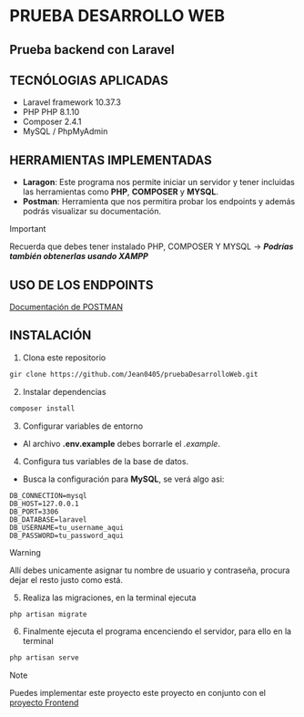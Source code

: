 # PRUEBA DESARROLLO WEB

## Prueba backend con Laravel

## TECNÓLOGIAS APLICADAS

-   Laravel framework 10.37.3
-   PHP PHP 8.1.10
-   Composer 2.4.1
-   MySQL / PhpMyAdmin

## HERRAMIENTAS IMPLEMENTADAS

-   **Laragon**: Este programa nos permite iniciar un servidor y tener incluidas las herramientas como **PHP**, **COMPOSER** y **MYSQL**.
-   **Postman**: Herramienta que nos permitira probar los endpoints y además podrás visualizar su documentación.

> [!IMPORTANT]
> Recuerda que debes tener instalado PHP, COMPOSER Y MYSQL -> **_Podrías también obtenerlas usando XAMPP_**

## USO DE LOS ENDPOINTS

[Documentación de POSTMAN](https://documenter.getpostman.com/view/29019205/2s9Ykq6foD)

## INSTALACIÓN

1. Clona este repositorio

```bash
gir clone https://github.com/Jean0405/pruebaDesarrolloWeb.git
```

2. Instalar dependencias

```bash
composer install
```

3. Configurar variables de entorno

-   Al archivo **.env.example** debes borrarle el _.example_.

4. Configura tus variables de la base de datos.

-   Busca la configuración para **MySQL**, se verá algo asi:

```.env
DB_CONNECTION=mysql
DB_HOST=127.0.0.1
DB_PORT=3306
DB_DATABASE=laravel
DB_USERNAME=tu_username_aqui
DB_PASSWORD=tu_password_aqui
```

> [!WARNING]
> Allí debes unicamente asignar tu nombre de usuario y contraseña, procura dejar el resto justo como está.

5. Realiza las migraciones, en la terminal ejecuta

```bash
php artisan migrate
```

6. Finalmente ejecuta el programa encenciendo el servidor, para ello en la terminal

```bash
php artisan serve
```

> [!NOTE]
> Puedes implementar este proyecto este proyecto en conjunto con el [proyecto Frontend](https://github.com/Jean0405/pruebaDesarrolloWebFront)

